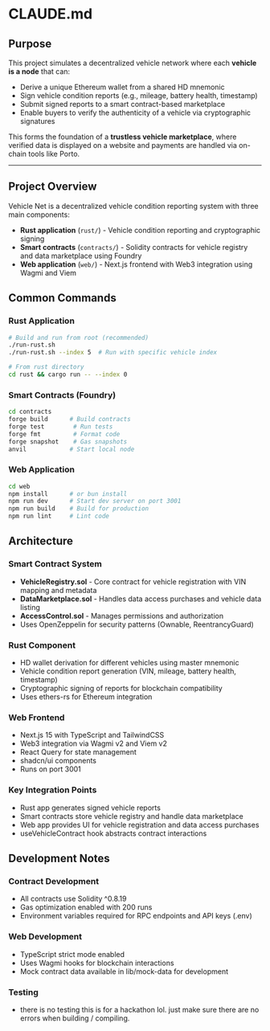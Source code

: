 # CLAUDE.md

## Purpose

This project simulates a decentralized vehicle network where each **vehicle is a node** that can:

- Derive a unique Ethereum wallet from a shared HD mnemonic
- Sign vehicle condition reports (e.g., mileage, battery health, timestamp)
- Submit signed reports to a smart contract-based marketplace
- Enable buyers to verify the authenticity of a vehicle via cryptographic signatures

This forms the foundation of a **trustless vehicle marketplace**, where verified data is displayed on a website and payments are handled via on-chain tools like Porto.

---

## Project Overview

Vehicle Net is a decentralized vehicle condition reporting system with three main components:

- **Rust application** (`rust/`) - Vehicle condition reporting and cryptographic signing
- **Smart contracts** (`contracts/`) - Solidity contracts for vehicle registry and data marketplace using Foundry
- **Web application** (`web/`) - Next.js frontend with Web3 integration using Wagmi and Viem

## Common Commands

### Rust Application

```bash
# Build and run from root (recommended)
./run-rust.sh
./run-rust.sh --index 5  # Run with specific vehicle index

# From rust directory
cd rust && cargo run -- --index 0
```

### Smart Contracts (Foundry)

```bash
cd contracts
forge build      # Build contracts
forge test        # Run tests
forge fmt         # Format code
forge snapshot    # Gas snapshots
anvil            # Start local node
```

### Web Application

```bash
cd web
npm install      # or bun install
npm run dev      # Start dev server on port 3001
npm run build    # Build for production
npm run lint     # Lint code
```

## Architecture

### Smart Contract System

- **VehicleRegistry.sol** - Core contract for vehicle registration with VIN mapping and metadata
- **DataMarketplace.sol** - Handles data access purchases and vehicle data listing
- **AccessControl.sol** - Manages permissions and authorization
- Uses OpenZeppelin for security patterns (Ownable, ReentrancyGuard)

### Rust Component

- HD wallet derivation for different vehicles using master mnemonic
- Vehicle condition report generation (VIN, mileage, battery health, timestamp)
- Cryptographic signing of reports for blockchain compatibility
- Uses ethers-rs for Ethereum integration

### Web Frontend

- Next.js 15 with TypeScript and TailwindCSS
- Web3 integration via Wagmi v2 and Viem v2
- React Query for state management
- shadcn/ui components
- Runs on port 3001

### Key Integration Points

- Rust app generates signed vehicle reports
- Smart contracts store vehicle registry and handle data marketplace
- Web app provides UI for vehicle registration and data access purchases
- useVehicleContract hook abstracts contract interactions

## Development Notes

### Contract Development

- All contracts use Solidity ^0.8.19
- Gas optimization enabled with 200 runs
- Environment variables required for RPC endpoints and API keys (.env)

### Web Development  

- TypeScript strict mode enabled
- Uses Wagmi hooks for blockchain interactions
- Mock contract data available in lib/mock-data for development

### Testing

- there is no testing this is for a hackathon lol. just make sure there are no errors when building / compiling.
